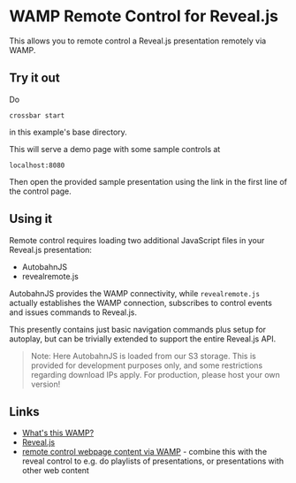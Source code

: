 # WAMP Remote Control for Reveal.js


This allows you to remote control a Reveal.js presentation remotely via WAMP.

## Try it out

Do 

```
crossbar start
```

in this example's base directory.

This will serve a demo page with some sample controls at

```
localhost:8080
```

Then open the provided sample presentation using the link in the first line of the control page.


## Using it

Remote control requires loading two additional JavaScript files in your Reveal.js presentation:

* AutobahnJS
* revealremote.js

AutobahnJS provides the WAMP connectivity, while `revealremote.js` actually establishes the WAMP connection, subscribes to control events and issues commands to Reveal.js.

This presently contains just basic navigation commands plus setup for autoplay, but can be trivially extended to support the entire Reveal.js API.

> Note: Here AutobahnJS is loaded from our S3 storage. This is provided for development purposes only, and some restrictions regarding download IPs apply. For production, please host your own version!

## Links

* [What's this WAMP?](http://wamp.ws)
* [Reveal.js](https://github.com/hakimel/reveal.js/)
* [remote control webpage content via WAMP](https://github.com/crossbario/crossbarexamples/tree/master/browserremote) - combine this with the reveal control to e.g. do playlists of presentations, or presentations with other web content 